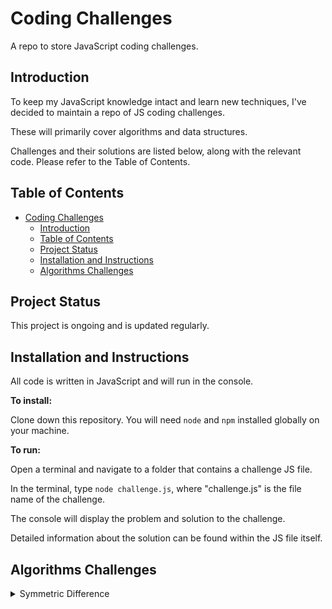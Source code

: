 # Coding Challenges

A repo to store JavaScript coding challenges.

## Introduction

To keep my JavaScript knowledge intact and learn new techniques, I've decided to maintain a repo of JS coding challenges.

These will primarily cover algorithms and data structures.

Challenges and their solutions are listed below, along with the relevant code. Please refer to the Table of Contents.

## Table of Contents

- [Coding Challenges](#coding-challenges)
  - [Introduction](#introduction)
  - [Table of Contents](#table-of-contents)
  - [Project Status](#project-status)
  - [Installation and Instructions](#installation-and-instructions)
  - [Algorithms Challenges](#algorithms-challenges)

## Project Status

This project is ongoing and is updated regularly.

## Installation and Instructions

All code is written in JavaScript and will run in the console.

**To install:**

Clone down this repository. You will need `node` and `npm` installed globally on your machine.

**To run:**

Open a terminal and navigate to a folder that contains a challenge JS file. 

In the terminal, type `node challenge.js`, where "challenge.js" is the file name of the challenge.

The console will display the problem and solution to the challenge. 

Detailed information about the solution can be found within the JS file itself.

## Algorithms Challenges

<details>
    <summary>Symmetric Difference</summary>

> The mathematical term symmetric difference (△ or ⊕) of two sets is the set of elements which are in 
either of the two sets but not in both. For example, for sets A = {1, 2, 3} and B = {2, 3, 4}, A △ B = {1, 4}.

> Symmetric difference is a binary operation, which means it operates on only two elements. So to evaluate an 
expression involving symmetric differences among three elements (A △ B △ C), you must complete one operation 
at a time. Thus, for sets A and B above, and C = {2, 3}, A △ B △ C = (A △ B) △ C = {1, 4} △ {2, 3} = {1, 2, 3, 4}.

**Challenge**

Create a function that takes two or more arrays and returns an array of their symmetric difference. The returned 
array must contain only unique values (no duplicates).

**Solution**

My approach is to compare the first two arrays passed in as arguments, and push to a new array any elements that are present in either array but not in both.

I then call the sym function recursively, each time omitting the first two arrays passed in as arguments, until only one array is passed in as an argument, thereby being the symmetric difference.

**Code**

    const sym = (...args) => {
        if (args.length === 1) {
            return args[0];
        }

        const newArr = [];
        
        const checkDuplicate = (arrOne, arrTwo) => {
            arrOne.forEach(el => {
                if (!arrTwo.includes(el) && !newArr.includes(el)) {
                    newArr.push(el);
                }
            });
        };

        checkDuplicate(args[0], args[1]);
        checkDuplicate(args[1], args[0]);

        return sym(newArr, ...args.slice(2));
    };
</details>